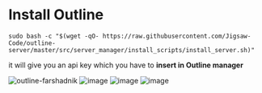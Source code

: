 
# Install Outline
```
sudo bash -c "$(wget -qO- https://raw.githubusercontent.com/Jigsaw-Code/outline-server/master/src/server_manager/install_scripts/install_server.sh)"
```
it will give you an api key which you have to **insert in Outline manager**

![outline-farshadnik](https://user-images.githubusercontent.com/88557305/206034805-88a3a462-5ab6-4cc3-a8cc-382a94894423.jpg)
![image](https://user-images.githubusercontent.com/88557305/206034824-f14a6821-c7c7-4518-8e85-487df00367b2.png)
![image](https://user-images.githubusercontent.com/88557305/206034841-2a17d206-18cb-48e5-a07c-0ce0fd564a97.png)
![image](https://user-images.githubusercontent.com/88557305/206034871-ff33471a-41cc-49f5-aea9-c1290dad3236.png)

